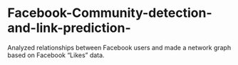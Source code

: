 # Facebook-Community-detection-and-link-prediction-
Analyzed relationships between Facebook users and made a network graph based on Facebook “Likes” data.
